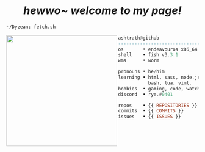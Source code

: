 <h1 align="center">
  <i> hewwo~ welcome to my page! </i>
</h1>


```sh
~/Dyzean: fetch.sh
```

<img align="left" src="https://avatars.githubusercontent.com/u/69681505?v=4" width="290" />

```haskell
ashtrath@github
------------------------------
os       • endeavouros x86_64
shell    • fish v3.3.1
wms      • worm

pronouns • he/him
learning • html, sass, node.js,
           bash, lua, viml.
hobbies  • gaming, code, watching anime, drink coffee.
discord  • rye.#0401

repos    • {{ REPOSITORIES }}
commits  • {{ COMMITS }}
issues   • {{ ISSUES }}
```
